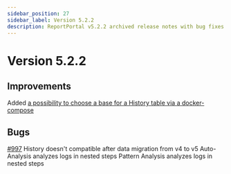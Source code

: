 ```yaml
---
sidebar_position: 27
sidebar_label: Version 5.2.2
description: ReportPortal v5.2.2 archived release notes with bug fixes.
---
```


# Version 5.2.2

## Improvements

Added [a possibility to choose a base for a History table via a docker-compose](/work-with-reports/HistoryOfLaunches#historical-trend-of-executions)

## Bugs
[#997](https://github.com/reportportal/reportportal/issues/997) History doesn't compatible after data migration from v4 to v5
Auto-Analysis analyzes logs in nested steps
Pattern Analysis analyzes logs in nested steps
